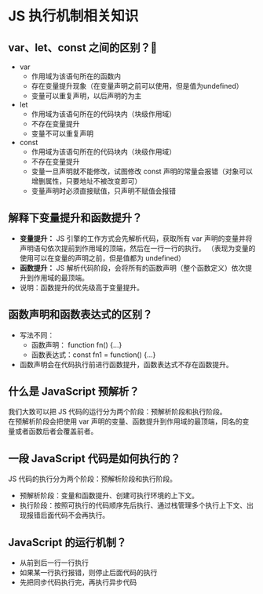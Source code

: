# JS 执行机制相关知识
## var、let、const 之间的区别？:star2:
- var
	- 作用域为该语句所在的函数内
	- 存在变量提升现象（在变量声明之前可以使用，但是值为undefined）
	- 变量可以重复声明，以后声明的为主
- let 
	- 作用域为该语句所在的代码块内（块级作用域）
	- 不存在变量提升
	- 变量不可以重复声明
- const
	- 作用域为该语句所在的代码块内（块级作用域）
	- 不存在变量提升
	- 变量一旦声明就不能修改，试图修改 const 声明的常量会报错（对象可以增删属性，只要地址不被改变即可）
	- 变量声明时必须直接赋值，只声明不赋值会报错

## 解释下变量提升和函数提升？
- **变量提升：** JS 引擎的工作方式会先解析代码，获取所有 var 声明的变量并将声明语句依次提前到作用域的顶端，然后在一行一行的执行。
（表现为变量的使用可以在变量的声明之前，但是值都为 undefined）
- **函数提升：** JS 解析代码阶段，会将所有的函数声明（整个函数定义）依次提升到作用域的最顶端。
- 说明：函数提升的优先级高于变量提升。

## 函数声明和函数表达式的区别？
- 写法不同：
	- 函数声明： function fn() {...}
	- 函数表达式：const fn1 = function() {...}
- 函数声明会在代码执行前进行函数提升，函数表达式不存在函数提升。

## 什么是 JavaScript 预解析？
我们大致可以把 JS 代码的运行分为两个阶段：预解析阶段和执行阶段。      
在预解析阶段会把使用 var 声明的变量、函数提升到作用域的最顶端，同名的变量或者函数后者会覆盖前者。

## 一段 JavaScript 代码是如何执行的？
JS 代码的执行分为两个阶段：预解析阶段和执行阶段。
- 预解析阶段：变量和函数提升、创建可执行环境的上下文。
- 执行阶段：按照可执行的代码顺序先后执行、通过栈管理多个执行上下文、出现报错后面代码不会再执行。

## JavaScript 的运行机制？
- 从前到后一行一行执行
- 如果某一行执行报错，则停止后面代码的执行
- 先把同步代码执行完，再执行异步代码
